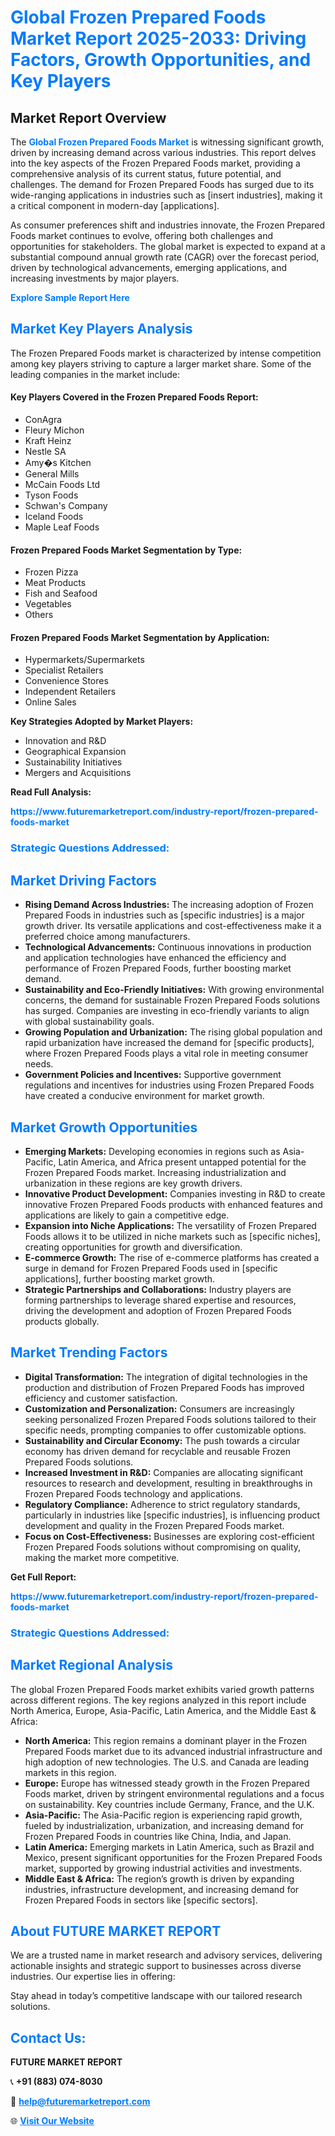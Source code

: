 <h1 style="color: #007BFF;">Global Frozen Prepared Foods Market Report 2025-2033: Driving Factors, Growth Opportunities, and Key Players</h1>

<section id="overview">
<h2>Market Report Overview</h2>
<p>The <a href="https://www.futuremarketreport.com/industry-report/frozen-prepared-foods-market" style="color: #007BFF; text-decoration: none;"><strong>Global Frozen Prepared Foods Market</strong></a> is witnessing significant growth, driven by increasing demand across various industries. This report delves into the key aspects of the Frozen Prepared Foods market, providing a comprehensive analysis of its current status, future potential, and challenges. The demand for Frozen Prepared Foods has surged due to its wide-ranging applications in industries such as [insert industries], making it a critical component in modern-day [applications].</p>
<p>As consumer preferences shift and industries innovate, the Frozen Prepared Foods market continues to evolve, offering both challenges and opportunities for stakeholders. The global market is expected to expand at a substantial compound annual growth rate (CAGR) over the forecast period, driven by technological advancements, emerging applications, and increasing investments by major players.</p>
</section>

<section id="overview">
<p><a href="https://www.futuremarketreport.com/request-sample/reportId=50350" style="color: #007BFF; text-decoration: none;"><strong>Explore Sample Report Here</strong></a></p>
</section>

<section id="key-players">
<h2 style="color: #007BFF;">Market Key Players Analysis</h2>
<p>The Frozen Prepared Foods market is characterized by intense competition among key players striving to capture a larger market share. Some of the leading companies in the market include:</p>
<h4>Key Players Covered in the Frozen Prepared Foods Report:</h4>
<ul><li>ConAgra</li><li>Fleury Michon</li><li>Kraft Heinz</li><li>Nestle SA</li><li>Amy�s Kitchen</li><li>General Mills</li><li>McCain Foods Ltd</li><li>Tyson Foods</li><li>Schwan&#039;s Company</li><li>Iceland Foods</li><li>Maple Leaf Foods</li></ul>
<h4>Frozen Prepared Foods Market Segmentation by Type:</h4>
<ul><li>Frozen Pizza</li><li>Meat Products</li><li>Fish and Seafood</li><li>Vegetables</li><li>Others</li></ul>

<h4>Frozen Prepared Foods Market Segmentation by Application:</h4>
<ul><li>Hypermarkets/Supermarkets</li><li>Specialist Retailers</li><li>Convenience Stores</li><li>Independent Retailers</li><li>Online Sales</li></ul>
<p><strong>Key Strategies Adopted by Market Players:</strong></p>
<ul>
<li>Innovation and R&D</li>
<li>Geographical Expansion</li>
<li>Sustainability Initiatives</li>
<li>Mergers and Acquisitions</li>
</ul>
</section>

<section>
<p><strong>Read Full Analysis: </strong></p><a href="https://www.futuremarketreport.com/industry-report/frozen-prepared-foods-market" style="color: #007BFF; text-decoration: none;"><strong>https://www.futuremarketreport.com/industry-report/frozen-prepared-foods-market</strong></a>
<h3 style="color: #007BFF;">Strategic Questions Addressed:</h3>
</section>

<section id="driving-factors">
<h2 style="color: #007BFF;">Market Driving Factors</h2>
<ul>
<li><strong>Rising Demand Across Industries:</strong> The increasing adoption of Frozen Prepared Foods in industries such as [specific industries] is a major growth driver. Its versatile applications and cost-effectiveness make it a preferred choice among manufacturers.</li>
<li><strong>Technological Advancements:</strong> Continuous innovations in production and application technologies have enhanced the efficiency and performance of Frozen Prepared Foods, further boosting market demand.</li>
<li><strong>Sustainability and Eco-Friendly Initiatives:</strong> With growing environmental concerns, the demand for sustainable Frozen Prepared Foods solutions has surged. Companies are investing in eco-friendly variants to align with global sustainability goals.</li>
<li><strong>Growing Population and Urbanization:</strong> The rising global population and rapid urbanization have increased the demand for [specific products], where Frozen Prepared Foods plays a vital role in meeting consumer needs.</li>
<li><strong>Government Policies and Incentives:</strong> Supportive government regulations and incentives for industries using Frozen Prepared Foods have created a conducive environment for market growth.</li>
</ul>
</section>

<section id="growth-opportunities">
<h2 style="color: #007BFF;">Market Growth Opportunities</h2>
<ul>
<li><strong>Emerging Markets:</strong> Developing economies in regions such as Asia-Pacific, Latin America, and Africa present untapped potential for the Frozen Prepared Foods market. Increasing industrialization and urbanization in these regions are key growth drivers.</li>
<li><strong>Innovative Product Development:</strong> Companies investing in R&D to create innovative Frozen Prepared Foods products with enhanced features and applications are likely to gain a competitive edge.</li>
<li><strong>Expansion into Niche Applications:</strong> The versatility of Frozen Prepared Foods allows it to be utilized in niche markets such as [specific niches], creating opportunities for growth and diversification.</li>
<li><strong>E-commerce Growth:</strong> The rise of e-commerce platforms has created a surge in demand for Frozen Prepared Foods used in [specific applications], further boosting market growth.</li>
<li><strong>Strategic Partnerships and Collaborations:</strong> Industry players are forming partnerships to leverage shared expertise and resources, driving the development and adoption of Frozen Prepared Foods products globally.</li>
</ul>
</section>

<section id="trending-factors">
<h2 style="color: #007BFF;">Market Trending Factors</h2>
<ul>
<li><strong>Digital Transformation:</strong> The integration of digital technologies in the production and distribution of Frozen Prepared Foods has improved efficiency and customer satisfaction.</li>
<li><strong>Customization and Personalization:</strong> Consumers are increasingly seeking personalized Frozen Prepared Foods solutions tailored to their specific needs, prompting companies to offer customizable options.</li>
<li><strong>Sustainability and Circular Economy:</strong> The push towards a circular economy has driven demand for recyclable and reusable Frozen Prepared Foods solutions.</li>
<li><strong>Increased Investment in R&D:</strong> Companies are allocating significant resources to research and development, resulting in breakthroughs in Frozen Prepared Foods technology and applications.</li>
<li><strong>Regulatory Compliance:</strong> Adherence to strict regulatory standards, particularly in industries like [specific industries], is influencing product development and quality in the Frozen Prepared Foods market.</li>
<li><strong>Focus on Cost-Effectiveness:</strong> Businesses are exploring cost-efficient Frozen Prepared Foods solutions without compromising on quality, making the market more competitive.</li>
</ul>
</section>

<section>
<p><strong>Get Full Report: </strong></p><a href="https://www.futuremarketreport.com/industry-report/frozen-prepared-foods-market" style="color: #007BFF; text-decoration: none;"><strong>https://www.futuremarketreport.com/industry-report/frozen-prepared-foods-market</strong></a>
<h3 style="color: #007BFF;">Strategic Questions Addressed:</h3>
</section>


<section id="regional-analysis">
<h2 style="color: #007BFF;">Market Regional Analysis</h2>
<p>The global Frozen Prepared Foods market exhibits varied growth patterns across different regions. The key regions analyzed in this report include North America, Europe, Asia-Pacific, Latin America, and the Middle East & Africa:</p>
<ul>
<li><strong>North America:</strong> This region remains a dominant player in the Frozen Prepared Foods market due to its advanced industrial infrastructure and high adoption of new technologies. The U.S. and Canada are leading markets in this region.</li>
<li><strong>Europe:</strong> Europe has witnessed steady growth in the Frozen Prepared Foods market, driven by stringent environmental regulations and a focus on sustainability. Key countries include Germany, France, and the U.K.</li>
<li><strong>Asia-Pacific:</strong> The Asia-Pacific region is experiencing rapid growth, fueled by industrialization, urbanization, and increasing demand for Frozen Prepared Foods in countries like China, India, and Japan.</li>
<li><strong>Latin America:</strong> Emerging markets in Latin America, such as Brazil and Mexico, present significant opportunities for the Frozen Prepared Foods market, supported by growing industrial activities and investments.</li>
<li><strong>Middle East & Africa:</strong> The region’s growth is driven by expanding industries, infrastructure development, and increasing demand for Frozen Prepared Foods in sectors like [specific sectors].</li>
</ul>
</section>

<footer>
<h2 style="color: #007BFF;">About FUTURE MARKET REPORT</h2>
<p>We are a trusted name in market research and advisory services, delivering actionable insights and strategic support to businesses across diverse industries. Our expertise lies in offering:</p>

<p>Stay ahead in today’s competitive landscape with our tailored research solutions.</p>

<h2 style="color: #007BFF;">Contact Us:</h2>
<p><strong>FUTURE MARKET REPORT</strong></p>
<p>📞 <strong>+91 (883) 074-8030</strong></p>
<p>📧 <strong><a href="mailto:help@futuremarketreport.com" style="color: #007BFF;">help@futuremarketreport.com</a></strong></p>
<p>🌐 <strong><a href="https://www.futuremarketreport.com/" style="color: #007BFF;">Visit Our Website</a></strong></p>
</footer>